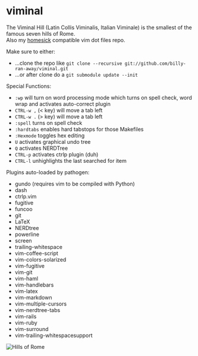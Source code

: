 viminal
=======

The Viminal Hill (Latin Collis Viminalis, Italian Viminale) is the smallest of the famous seven hills of Rome.  
Also my [homesick](https://github.com/technicalpickles/homesick) compatible vim dot files repo.

Make sure to either:
 * ...clone the repo like `git clone --recursive git://github.com/billy-ran-away/viminal.git`
 * ...or after clone do a `git submodule update --init`

Special Functions:
 * `:wp` will turn on word processing mode which turns on spell check, word wrap and activates auto-correct plugin
 * `CTRL-w ,` (< key) will move a tab left
 * `CTRL-w .` (> key) will move a tab left
 * `:spell` turns on spell check
 * `:hardtabs` enables hard tabstops for those Makefiles
 * `:Hexmode` toggles hex editing
 * `U` activates graphical undo tree
 * `Q` activates NERDTree
 * `CTRL-p` activates ctrlp plugin (duh)
 * `CTRL-l` unhighlights the last searched for item

Plugins auto-loaded by pathogen:
 * gundo (requires vim to be compiled with Python)
 * dash
 * ctrlp.vim
 * fugitive
 * funcoo
 * git
 * LaTeX
 * NERDtree
 * powerline
 * screen
 * trailing-whitespace
 * vim-coffee-script
 * vim-colors-solarized
 * vim-fugitive
 * vim-git
 * vim-haml
 * vim-handlebars
 * vim-latex
 * vim-markdown
 * vim-multiple-cursors
 * vim-nerdtree-tabs
 * vim-rails
 * vim-ruby
 * vim-surround
 * vim-trailing-whitespacesupport

![Hills of Rome](https://github.com/billy-ran-away/viminal/raw/master/home/.vim/img/hills_of_rome.png)
